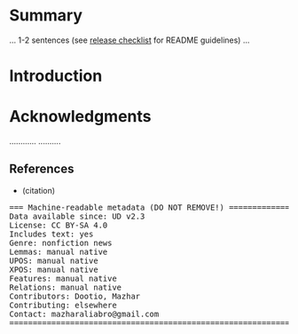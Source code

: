 # Summary

... 1-2 sentences (see [release checklist](http://universaldependencies.org/release_checklist.html#the-readme-file) for README guidelines) ...

# Introduction

# Acknowledgments
............
..........
## References

* (citation)

<pre>
=== Machine-readable metadata (DO NOT REMOVE!) ================================
Data available since: UD v2.3
License: CC BY-SA 4.0
Includes text: yes
Genre: nonfiction news
Lemmas: manual native
UPOS: manual native
XPOS: manual native
Features: manual native
Relations: manual native
Contributors: Dootio, Mazhar
Contributing: elsewhere
Contact: mazharaliabro@gmail.com
===============================================================================
</pre>
